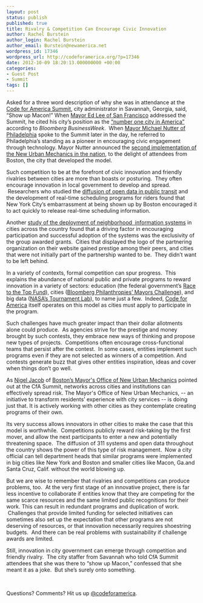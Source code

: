 ```yaml
---
layout: post
status: publish
published: true
title: Rivalry & Competition Can Encourage Civic Innovation
author: Rachel Burstein
author_login: Rachel Burstein
author_email: Burstein@newamerica.net
wordpress_id: 17346
wordpress_url: http://codeforamerica.org/?p=17346
date: 2012-10-09 18:20:13.000000000 +00:00
categories:
- Guest Post
- Summit
tags: []
---
```

Asked for a three word description of why she was in attendance at the <a href="http://cfasummit.org/">Code for America Summit</a>, city administrator in Savannah, Georgia, said, “Show up Macon!” When <a href="http://www.youtube.com/watch?v=-jBaCl1o95Q&amp;list=UU6VjQY-gIxXGKmjW0LeMGOw&amp;index=38&amp;feature=plcp">Mayor Ed Lee of San Francisco</a> addressed the Summit, he cited his city’s position as the <a href="http://www.businessweek.com/articles/2012-09-26/san-francisco-is-americas-best-city-in-2012">“number one city in America”</a> according to <em>Bloomberg BusinessWeek</em>.  When <a href="http://www.youtube.com/watch?v=uYVtd9uz0hc&amp;list=UU6VjQY-gIxXGKmjW0LeMGOw&amp;index=36&amp;feature=plcp">Mayor Michael Nutter of Philadelphia</a> spoke to the Summit later in the day, he referred to Philadelphia’s standing as a pioneer in encouraging civic engagement through technology. Mayor Nutter announced the <a href="http://techpresident.com/news/22941/philadelphia-establishes-its-own-office-new-urban-mechanics">second implementation of the New Urban Mechanics in the nation</a>, to the delight of attendees from Boston, the city that developed the model.

Such competition to be at the forefront of civic innovation and friendly rivalries between cities are more than boasts or posturing.  They often encourage innovation in local government to develop and spread.  Researchers who studied the <a href="http://www.transparencypolicy.net/assets/FINAL_UTC_TransitTransparency_8%2028%202012.pdf">diffusion of open data in public transit</a> and the development of real-time scheduling programs for riders found that New York City’s embarrassment at being shown up by Boston encouraged it to act quickly to release real-time scheduling information.

Another <a href="http://moritzlaw.osu.edu/students/groups/is/files/2012/02/Balla_Formatted_02_06.pdf">study of the deployment of neighborhood  information systems</a> in cities across the country found that a driving factor in encouraging participation and successful adoption of the systems was the exclusivity of the group awarded grants.  Cities that displayed the logo of the partnering organization on their website gained prestige among their peers, and cities that were not initially part of the partnership wanted to be.  They didn’t want to be left behind.

In a variety of contexts, formal competition can spur progress.  This explains the abundance of national public and private programs to reward innovation in a variety of sectors: education (the federal government’s <a href="http://www2.ed.gov/programs/racetothetop/index.html">Race to the Top Fund</a>), cities (<a href="http://mayorschallenge.bloomberg.org/">Bloomberg Philanthropies’ Mayors Challenge</a>), and big data (<a href="http://www.nasa.gov/home/hqnews/2012/oct/HQ_12-346_Bio_Data_Challenge.html">NASA’s Tournament Lab</a>), to name just a few.  Indeed, <a href="http://codeforamerica.org/">Code for America</a> itself operates on this model as cities must apply to participate in the program.

Such challenges have much greater impact than their dollar allotments alone could produce.  As agencies strive for the prestige and money brought by such contests, they embrace new ways of thinking and propose new types of projects.  Competitions often encourage cross-functional teams that persist after the contest.  In some cases, entities implement such programs even if they are not selected as winners of a competition. And contests generate buzz that gives other entities inspiration, ideas and cover when things don’t go well.

As <a href="http://www.youtube.com/watch?v=FXS4wytm_I0&amp;list=UU6VjQY-gIxXGKmjW0LeMGOw&amp;index=13&amp;feature=plcp">Nigel Jacob</a> of <a href="http://www.newurbanmechanics.org/">Boston’s Mayor's Office of New Urban Mechanics</a> pointed out at the CfA Summit, networks across cities and institutions can effectively spread risk. The Mayor's Office of New Urban Mechanics, -- an initiative to transform residents’ experience with city services -- is doing just that. It is actively working with other cities as they contemplate creating programs of their own.

Its very success allows innovators in other cities to make the case that this model is worthwhile.  Competitions publicly reward risk-taking by the first mover, and allow the next participants to enter a new and potentially threatening space.  The diffusion of 311 systems and open data throughout the country shows the power of this type of risk management.  Now a city official can tell department heads that similar programs were implemented in big cities like New York and Boston and smaller cities like Macon, Ga.and Santa Cruz, Calif. without the world blowing up.

But we are wise to remember that rivalries and competitions can produce problems, too.  At the very first stage of an innovative project, there is far less incentive to collaborate if entities know that they are competing for the same scarce resources and the same limited public recognitions for their work. This can result in redundant programs and duplication of work.  Challenges that provide limited funding for selected initiatives can sometimes also set up the expectation that other programs are not deserving of resources, or that innovation necessarily requires shoestring budgets.  And there can be real problems with sustainability if challenge awards are limited.

Still, innovation in city government can emerge through competition and friendly rivalry.  The city staffer from Savannah who told CfA Summit attendees that she was there to “show up Macon,” confessed that she meant it as a joke.  But she’s surely onto something.

&nbsp;

Questions? Comments? Hit us up <a href="http://twitter.com/codeforamerica" target="_blank">@codeforamerica</a>.
